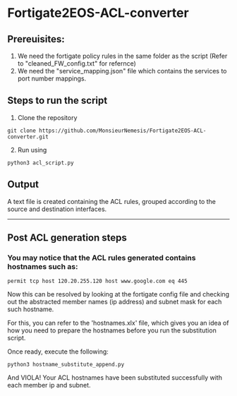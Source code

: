 # Fortigate2EOS-ACL-converter
## Prereuisites:
1. We need the fortigate policy rules in the same folder as the script (Refer to "cleaned_FW_config.txt" for refernce)
2. We need the "service_mapping.json" file which contains the services to port number mappings.

## Steps to run the script
1. Clone the repository
```
git clone https://github.com/MonsieurNemesis/Fortigate2EOS-ACL-converter.git
```
2. Run using 
```
python3 acl_script.py
```
## Output
A text file is created containing the ACL rules, grouped according to the source and destination interfaces.




-----
## Post ACL generation steps
### You may notice that the ACL rules generated contains hostnames such as:
```
permit tcp host 120.20.255.120 host www.google.com eq 445
```
Now this can be resolved by looking at the fortigate config file and checking out the abstracted member names (ip address) and subnet mask for each such hostname.


For this, you can refer to the 'hostnames.xlx' file, which gives you an idea of how you need to prepare the hostnames before you run the substitution script.

Once ready, execute the following:
```
python3 hostname_substitute_append.py
```
And VIOLA!
Your ACL hostnames have been substituted successfully with each member ip and subnet.


